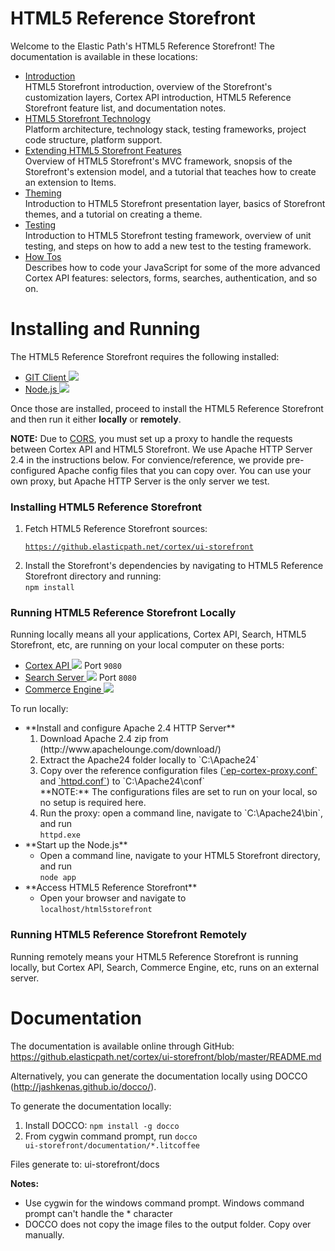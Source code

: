 HTML5 Reference Storefront
=============
Welcome to the Elastic Path's HTML5 Reference Storefront!
The documentation is available in these locations:

* <a href="https://github.elasticpath.net/cortex/ui-storefront/blob/master/documentation/introduction.md">Introduction</a> <br/>
HTML5 Storefront introduction, overview of the Storefront's customization layers, Cortex API introduction, HTML5 Reference Storefront feature list, and documentation notes.
* <a href="https://github.elasticpath.net/cortex/ui-storefront/blob/master/documentation/technologyoverview.md">HTML5 Storefront Technology</a>  <br/>
Platform architecture, technology stack, testing frameworks, project code structure, platform support.
* <a href="https://github.elasticpath.net/cortex/ui-storefront/blob/master/documentation/extending.md">Extending HTML5 Storefront Features</a> <br/>
Overview of HTML5 Storefront's MVC framework, snopsis of the Storefront's extension model, and a tutorial that teaches how to create an extension to Items.
* <a href="https://github.elasticpath.net/cortex/ui-storefront/blob/master/documentation/theming.md">Theming</a>  <br/>
Introduction to HTML5 Storefront presentation layer, basics of Storefront themes, and a tutorial on creating a theme.
* <a href="">Testing</a>  <br/>
Introduction to HTML5 Storefront testing framework, overview of unit testing, and steps on how to add a new test to the testing framework.
* <a href="https://github.elasticpath.net/cortex/ui-storefront/blob/master/documentation/howTOs.md">How Tos</a>  <br/>
Describes how to code your JavaScript for some of the more advanced Cortex API features: selectors, forms, searches, authentication, and so on.


Installing and Running
====================
The HTML5 Reference Storefront requires the following installed:

* <a href="http://git-scm.com/downloads" target="_blank">GIT Client <img src="https://github.elasticpath.net/cortex/ui-storefront/raw/master/documentation/img/extlink.png"></a>
* <a href="http://nodejs.org/" target="_blank">Node.js <img src="https://github.elasticpath.net/cortex/ui-storefront/raw/master/documentation/img/extlink.png"></a>


Once those are installed, proceed to install the HTML5 Reference Storefront and then run it either **locally** or **remotely**.

**NOTE:** Due to <a href="http://en.wikipedia.org/wiki/Cross-origin_resource_sharing">CORS</a>, you must set up a proxy to handle the requests between Cortex API and HTML5 Storefront.
We use Apache HTTP Server 2.4 in the instructions below. For convience/reference, we provide pre-configured Apache config files that you can copy over.
You can use your own proxy, but Apache HTTP Server is the only server we test.

<h3>Installing HTML5 Reference Storefront</h3>
<ol>
<li>Fetch HTML5 Reference Storefront sources: <br/>

<code>https://github.elasticpath.net/cortex/ui-storefront</code>
</li>
<li>Install the Storefront's dependencies by navigating to HTML5 Reference Storefront directory and running:<br/>
<code>npm install</code>
</li>
</ol>

<h3 id="local">Running HTML5 Reference Storefront Locally</h3>
Running locally means all your applications, Cortex API, Search, HTML5 Storefront, etc, are running on your local computer on these ports:


* <a href="https://docs.elasticpath.com/display/EPCAPIDEV/Installation+and+Configuration+Guide" target="_blank">Cortex API <img src="https://github.elasticpath.net/cortex/ui-storefront/raw/master/documentation/img/extlink.png"></a> Port `9080`
* <a href="https://docs.elasticpath.com/display/EP680DEV/Installation+and+Configuration+Guide" target="_blank">Search Server <img src="https://github.elasticpath.net/cortex/ui-storefront/raw/master/documentation/img/extlink.png"></a> Port `8080`
* <a href="https://docs.elasticpath.com/display/EP680DEV/Installation+and+Configuration+Guide" target="_blank">Commerce Engine <img src="https://github.elasticpath.net/cortex/ui-storefront/raw/master/documentation/img/extlink.png"></a>


To run locally:
<ul>
<li>**Install and configure Apache 2.4 HTTP Server**
<ol>
<li>Download Apache 2.4 zip from (http://www.apachelounge.com/download/)</li>
<li>Extract the Apache24 folder locally to `C:\Apache24`</li>
<li>Copy over the reference configuration files (<a href="https://github.elasticpath.net/cortex/ui-storefront/blob/master/documentation/apacheConfigs/ep-cortex-proxy.conf">`ep-cortex-proxy.conf`</a>  and <a href="https://github.elasticpath.net/cortex/ui-storefront/blob/master/documentation/apacheConfigs/httpd.conf">`httpd.conf`</a>) to `C:\Apache24\conf` <br/>
**NOTE:** The configurations files are set to run on your local, so no setup is required here.</li>
<li>Run the proxy: open a command line, navigate to `C:\Apache24\bin`, and run<br/>
<code>httpd.exe</code>
</li>
</ol>
</li>
<li>**Start up the Node.js**
<ul>
<li>Open a command line, navigate to your HTML5 Storefront directory, and run<br/>
<code>node app</code>
</li>
</ul>
</li>
<li>**Access HTML5 Reference Storefront**
<ul>
<li>Open your browser and navigate to<br/>
<code>localhost/html5storefront</code>
</li>
</ul>
</li>
</ul>


<h3 id="remote">Running HTML5 Reference Storefront Remotely</h3>
Running remotely means your HTML5 Reference Storefront is running locally, but Cortex API, Search, Commerce Engine, etc, runs on an external server.






Documentation
=============
The documentation is available online through GitHub: https://github.elasticpath.net/cortex/ui-storefront/blob/master/README.md

Alternatively, you can generate the documentation locally using DOCCO (http://jashkenas.github.io/docco/).

To generate the documentation locally:

1. Install DOCCO: <code>npm install -g docco</code>
2. From cygwin command prompt, run <code>docco ui-storefront/documentation/*.litcoffee</code>

Files generate to: ui-storefront/docs

**Notes:**

- Use cygwin for the windows command prompt. Windows command prompt can't handle the * character
- DOCCO does not copy the image files to the output folder. Copy over manually.
